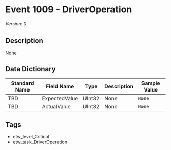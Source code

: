 # Event 1009 - DriverOperation
###### Version: 0

## Description
None

## Data Dictionary
|Standard Name|Field Name|Type|Description|Sample Value|
|---|---|---|---|---|
|TBD|ExpectedValue|UInt32|None|`None`|
|TBD|ActualValue|UInt32|None|`None`|

## Tags
* etw_level_Critical
* etw_task_DriverOperation